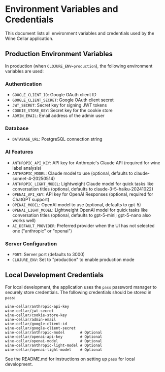 # Environment Variables and Credentials

This document lists all environment variables and credentials used by the Wine Cellar application.

## Production Environment Variables

In production (when `CLOJURE_ENV=production`), the following environment variables are used:

### Authentication

- `GOOGLE_CLIENT_ID`: Google OAuth client ID
- `GOOGLE_CLIENT_SECRET`: Google OAuth client secret
- `JWT_SECRET`: Secret key for signing JWT tokens
- `COOKIE_STORE_KEY`: Secret key for the cookie store
- `ADMIN_EMAIL`: Email address of the admin user

### Database

- `DATABASE_URL`: PostgreSQL connection string

### AI Features

- `ANTHROPIC_API_KEY`: API key for Anthropic's Claude API (required for wine label analysis)
- `ANTHROPIC_MODEL`: Claude model to use (optional, defaults to claude-sonnet-4-20250514)
- `ANTHROPIC_LIGHT_MODEL`: Lightweight Claude model for quick tasks like conversation titles (optional, defaults to claude-3-5-haiku-20241022)
- `OPENAI_API_KEY`: API key for OpenAI Responses (optional, required for ChatGPT support)
- `OPENAI_MODEL`: OpenAI model to use (optional, defaults to gpt-5)
- `OPENAI_LIGHT_MODEL`: Lightweight OpenAI model for quick tasks like conversation titles (optional, defaults to gpt-5-mini; gpt-5-nano also works well)
- `AI_DEFAULT_PROVIDER`: Preferred provider when the UI has not selected one ("anthropic" or "openai")

### Server Configuration

- `PORT`: Server port (defaults to 3000)
- `CLOJURE_ENV`: Set to "production" to enable production mode

## Local Development Credentials

For local development, the application uses the `pass` password manager to securely store credentials. The following credentials should be stored in `pass`:

```
wine-cellar/anthropic-api-key
wine-cellar/jwt-secret  
wine-cellar/cookie-store-key
wine-cellar/admin-email
wine-cellar/google-client-id
wine-cellar/google-client-secret
wine-cellar/anthropic-model       # Optional
wine-cellar/openai-api-key        # Optional
wine-cellar/openai-model          # Optional
wine-cellar/anthropic-light-model # Optional
wine-cellar/openai-light-model    # Optional
```

See the README.md for instructions on setting up `pass` for local development.
